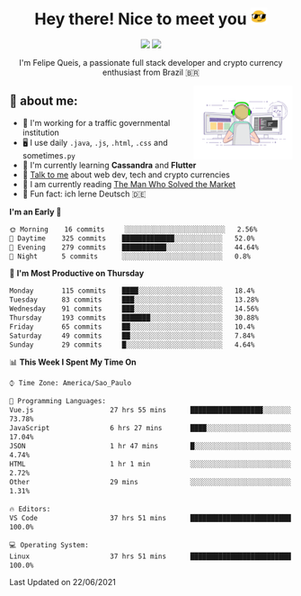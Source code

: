 
<h1 align="center">Hey there! Nice to meet you <img src="assets/sunglasses.gif" width="30"/></h1>

<p align="center">
  <a href="https://www.linkedin.com/in/fqueis"><img src="https://img.shields.io/badge/-LinkedIn-blue?style=flat&logo=Linkedin&logoColor=white" /></a>
  <a href="mailto:fqueis@gmail.com"><img src="https://img.shields.io/badge/-Gmail-c14438?style=flat&logo=Gmail&logoColor=white" /></a>
</p>

<p align="center">I'm Felipe Queis, a passionate full stack developer and crypto currency enthusiast from Brazil 🇧🇷</p>

<img width="35%" align="right" alt="fqueis" src="assets/profile.gif" /></p>

## 🤵 about me:

- 🏢 I'm working for a traffic governmental institution
- 🖥️ I use daily `.java`, `.js`, `.html`, `.css` and sometimes`.py`
- 🌱 I'm currently learning **Cassandra** and **Flutter**
- 💬 [Talk to me](https://github.com/fqueis/fqueis/discussions) about web dev, tech and crypto currencies
- 📖 I am currently reading [The Man Who Solved the Market](https://amzn.com/073521798X)
- 💭 Fun fact: ich lerne Deutsch 🇩🇪

<!--START_SECTION:waka-->
**I'm an Early 🐤** 

```text
🌞 Morning    16 commits     ░░░░░░░░░░░░░░░░░░░░░░░░░   2.56% 
🌆 Daytime    325 commits    █████████████░░░░░░░░░░░░   52.0% 
🌃 Evening    279 commits    ███████████░░░░░░░░░░░░░░   44.64% 
🌙 Night      5 commits      ░░░░░░░░░░░░░░░░░░░░░░░░░   0.8%

```
📅 **I'm Most Productive on Thursday** 

```text
Monday       115 commits    ████░░░░░░░░░░░░░░░░░░░░░   18.4% 
Tuesday      83 commits     ███░░░░░░░░░░░░░░░░░░░░░░   13.28% 
Wednesday    91 commits     ███░░░░░░░░░░░░░░░░░░░░░░   14.56% 
Thursday     193 commits    ███████░░░░░░░░░░░░░░░░░░   30.88% 
Friday       65 commits     ██░░░░░░░░░░░░░░░░░░░░░░░   10.4% 
Saturday     49 commits     ██░░░░░░░░░░░░░░░░░░░░░░░   7.84% 
Sunday       29 commits     █░░░░░░░░░░░░░░░░░░░░░░░░   4.64%

```


📊 **This Week I Spent My Time On** 

```text
⌚︎ Time Zone: America/Sao_Paulo

💬 Programming Languages: 
Vue.js                   27 hrs 55 mins      ██████████████████░░░░░░░   73.78% 
JavaScript               6 hrs 27 mins       ████░░░░░░░░░░░░░░░░░░░░░   17.04% 
JSON                     1 hr 47 mins        █░░░░░░░░░░░░░░░░░░░░░░░░   4.74% 
HTML                     1 hr 1 min          ░░░░░░░░░░░░░░░░░░░░░░░░░   2.72% 
Other                    29 mins             ░░░░░░░░░░░░░░░░░░░░░░░░░   1.31%

🔥 Editors: 
VS Code                  37 hrs 51 mins      █████████████████████████   100.0%

💻 Operating System: 
Linux                    37 hrs 51 mins      █████████████████████████   100.0%

```


 Last Updated on 22/06/2021
<!--END_SECTION:waka-->
